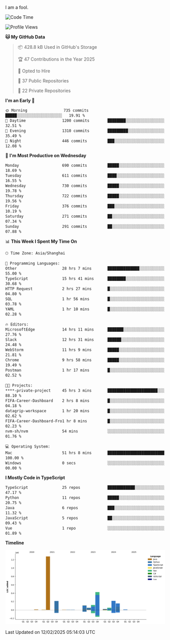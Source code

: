 I am a fool.

<!--START_SECTION:waka-->
![Code Time](http://img.shields.io/badge/Code%20Time-2%2C552%20hrs%204%20mins-blue)

![Profile Views](http://img.shields.io/badge/Profile%20Views-3-blue)

**🐱 My GitHub Data** 

> 📦 428.8 kB Used in GitHub's Storage 
 > 
> 🏆 47 Contributions in the Year 2025
 > 
> 💼 Opted to Hire
 > 
> 📜 37 Public Repositories 
 > 
> 🔑 22 Private Repositories 
 > 
**I'm an Early 🐤** 

```text
🌞 Morning                735 commits         █████░░░░░░░░░░░░░░░░░░░░   19.91 % 
🌆 Daytime                1200 commits        ████████░░░░░░░░░░░░░░░░░   32.51 % 
🌃 Evening                1310 commits        █████████░░░░░░░░░░░░░░░░   35.49 % 
🌙 Night                  446 commits         ███░░░░░░░░░░░░░░░░░░░░░░   12.08 % 
```
📅 **I'm Most Productive on Wednesday** 

```text
Monday                   690 commits         █████░░░░░░░░░░░░░░░░░░░░   18.69 % 
Tuesday                  611 commits         ████░░░░░░░░░░░░░░░░░░░░░   16.55 % 
Wednesday                730 commits         █████░░░░░░░░░░░░░░░░░░░░   19.78 % 
Thursday                 722 commits         █████░░░░░░░░░░░░░░░░░░░░   19.56 % 
Friday                   376 commits         ███░░░░░░░░░░░░░░░░░░░░░░   10.19 % 
Saturday                 271 commits         ██░░░░░░░░░░░░░░░░░░░░░░░   07.34 % 
Sunday                   291 commits         ██░░░░░░░░░░░░░░░░░░░░░░░   07.88 % 
```


📊 **This Week I Spent My Time On** 

```text
🕑︎ Time Zone: Asia/Shanghai

💬 Programming Languages: 
Other                    28 hrs 7 mins       ██████████████░░░░░░░░░░░   55.00 % 
TypeScript               15 hrs 41 mins      ████████░░░░░░░░░░░░░░░░░   30.68 % 
HTTP Request             2 hrs 27 mins       █░░░░░░░░░░░░░░░░░░░░░░░░   04.80 % 
SQL                      1 hr 56 mins        █░░░░░░░░░░░░░░░░░░░░░░░░   03.78 % 
YAML                     1 hr 10 mins        █░░░░░░░░░░░░░░░░░░░░░░░░   02.28 % 

🔥 Editors: 
MicrosoftEdge            14 hrs 11 mins      ███████░░░░░░░░░░░░░░░░░░   27.76 % 
Slack                    12 hrs 31 mins      ██████░░░░░░░░░░░░░░░░░░░   24.48 % 
WebStorm                 11 hrs 9 mins       █████░░░░░░░░░░░░░░░░░░░░   21.81 % 
Chrome                   9 hrs 58 mins       █████░░░░░░░░░░░░░░░░░░░░   19.49 % 
Postman                  1 hr 17 mins        █░░░░░░░░░░░░░░░░░░░░░░░░   02.52 % 

🐱‍💻 Projects: 
****-private-project     45 hrs 3 mins       ██████████████████████░░░   88.10 % 
FIFA-Career-Dashboard    2 hrs 8 mins        █░░░░░░░░░░░░░░░░░░░░░░░░   04.18 % 
datagrip-workspace       1 hr 20 mins        █░░░░░░░░░░░░░░░░░░░░░░░░   02.62 % 
FIFA-Career-Dashboard-Fro1 hr 8 mins         █░░░░░░░░░░░░░░░░░░░░░░░░   02.23 % 
nvm-sh/nvm               54 mins             ░░░░░░░░░░░░░░░░░░░░░░░░░   01.76 % 

💻 Operating System: 
Mac                      51 hrs 8 mins       █████████████████████████   100.00 % 
Windows                  0 secs              ░░░░░░░░░░░░░░░░░░░░░░░░░   00.00 % 
```

**I Mostly Code in TypeScript** 

```text
TypeScript               25 repos            ████████████░░░░░░░░░░░░░   47.17 % 
Python                   11 repos            █████░░░░░░░░░░░░░░░░░░░░   20.75 % 
Java                     6 repos             ███░░░░░░░░░░░░░░░░░░░░░░   11.32 % 
JavaScript               5 repos             ██░░░░░░░░░░░░░░░░░░░░░░░   09.43 % 
Vue                      1 repo              ░░░░░░░░░░░░░░░░░░░░░░░░░   01.89 % 
```



**Timeline**

![Lines of Code chart](https://raw.githubusercontent.com/VeejaLiu/VeejaLiu/master/assets/bar_graph.png)


 Last Updated on 12/02/2025 05:14:03 UTC
<!--END_SECTION:waka-->
